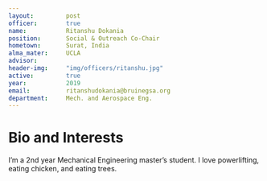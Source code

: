 ```yaml
---
layout:     	post
officer: 		true
name:      		Ritanshu Dokania
position: 		Social & Outreach Co-Chair
hometown: 		Surat, India
alma_mater: 	UCLA
advisor: 		
header-img: 	"img/officers/ritanshu.jpg"
active: 		true
year:  			2019
email: 			ritanshudokania@bruinegsa.org
department: 	Mech. and Aerospace Eng.
---
```


# Bio and Interests
I’m a 2nd year Mechanical Engineering master’s student. I love powerlifting, eating chicken, and eating trees.

